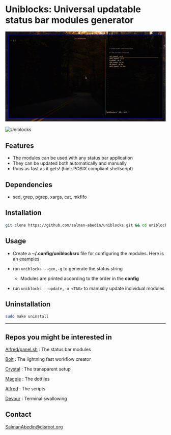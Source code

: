 # Uniblocks: Universal updatable status bar modules generator

![](preview.gif)

![Uniblocks](https://cloud.disroot.org/s/fjQCarxJZNJj5Wz/preview)

## Features

-  The modules can be used with any status bar application
-  They can be updated both automatically and manually
-  Runs as fast as it gets! (hint: POSIX compliant shellscript)

## Dependencies

-  sed, grep, pgrep, xargs, cat, mkfifo

## Installation

```sh
git clone https://github.com/salman-abedin/uniblocks.git && cd uniblocks && sudo make install
```

## Usage

-  Create a **~/.config/uniblocksrc** file for configuring the modules.
   Here is an [examples](https://github.com/salman-abedin/uniblocks/blob/master/example_config)

-  run `uniblocks --gen,-g` to generate the status string

   -  Modules are printed according to the order in the **config**

-  run `uniblocks --update,-u <TAG>` to manually update individual modules

## Uninstallation

```sh
sudo make uninstall
```

---

## Repos you might be interested in

[Alfred/panel.sh](https://github.com/salman-abedin/alfred/blob/master/panel.sh)
: The status bar modules

[Bolt](https://github.com/salman-abedin/bolt)
: The lightning fast workflow creator

[Crystal](https://github.com/salman-abedin/crystal)
: The transparent setup

[Magpie](https://github.com/salman-abedin/magpie)
: The dotfiles

[Alfred](https://github.com/salman-abedin/alfred)
: The scripts

[Devour](https://github.com/salman-abedin/devour)
: Terminal swallowing

## Contact

SalmanAbedin@disroot.org
